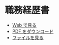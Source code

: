 # 職務経歴書

- [Web で見る](https://todays-mitsui.github.io/resume/)
- [PDF をダウンロード](https://github.com/todays-mitsui/resume/releases)
- [ファイルを見る](https://github.com/todays-mitsui/resume/blob/master/src/pages/index.md)

